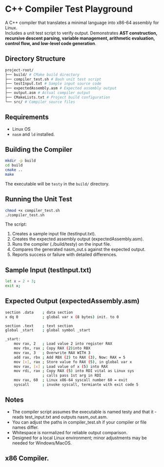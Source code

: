 # C++ Compiler Test Playground

A C++ compiler that translates a minimal language into x86-64 assembly for Linux.  
Includes a unit test script to verify output. Demonstrates **AST construction, recursive descent parsing, variable management, arithmetic evaluation, control flow, and low-level code generation**.

## Directory Structure
```bash
project-root/
├── build/ # CMake build directory
├── compiler_test.sh # Bash unit test script
├── testInput.txt # Sample input source code
├── expectedAssembly.asm # Expected assembly output
├── output.asm # Actual compiler output
├── CMakeLists.txt # Project build configuration
└── src/ # Compiler source files
```

## Requirements 
- Linux OS
- `nasm` and `ld` installed.

## Building the Compiler
```bash
mkdir -p build
cd build
cmake ..
make
```
The executable will be `testy` in the `build/` directory.


## Running the Unit Test
```bash
chmod +x compiler_test.sh
./compiler_test.sh
```

The script: 
1. Creates a sample input file (testInput.txt).
2. Creates the expected assembly output (expectedAssembly.asm).
3. Runs the compiler (./build/testy) on the input file.
4. Compares the generated nasm_out.s against the expected output.
5. Reports success or failure with detailed differences.

## Sample Input (testInput.txt)
```bash
let x = 2 + 3; 
exit x;
```

## Expected Output (expectedAssembly.asm)

```bash
section .data    ; data section
x dq 0           ; global var x (8 bytes) init. to 0

section .text    ; text section
global _start    ; global symbol _start

_start:
    mov rax, 2   ; Load value 2 into register RAX
    mov rbx, rax ; Copy RAX (2)into RBX
    mov rax, 3   ; Overwrite RAX WITH 3 
    add rax, rbx ; Add RBX (2) to RAX (3), Now: RAX = 5
    mov [x], rax ; Store value fo RAX (5), in global var x
    mov rax, [x] ; Load value of x (5) into RAX
    mov rdi, rax ; Copy RAX (5) into RDI vital as Linux sys 
                 ; calls pass 1st arg in RDI
    mov rax, 60  ; Linux x86-64 syscall number 60 = exit
    syscall      ; invoke syscall, termiante with exit code 5


```

## Notes

- The compiler script assumes the executable is named testy and that it - reads test_input.txt and outputs nasm_out.asm.
- You can adjust the paths in compiler_test.sh if your compiler or file names differ.
- Whitespace is normalized for reliable output comparison.
- Designed for a local Linux environment; minor adjustments may be needed for Windows/MacOS.

## x86 Compiler.